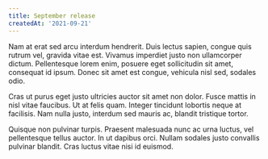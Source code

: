 ```yaml
---
title: September release
createdAt: '2021-09-21'
---
```


Nam at erat sed arcu interdum hendrerit. Duis lectus sapien, congue quis rutrum vel, gravida vitae est. Vivamus imperdiet justo non ullamcorper dictum. Pellentesque lorem enim, posuere eget sollicitudin sit amet, consequat id ipsum. Donec sit amet est congue, vehicula nisl sed, sodales odio.

Cras ut purus eget justo ultricies auctor sit amet non dolor. Fusce mattis in nisl vitae faucibus. Ut at felis quam. Integer tincidunt lobortis neque at facilisis. Nam nulla justo, interdum sed mauris ac, blandit tristique tortor.

Quisque non pulvinar turpis. Praesent malesuada nunc ac urna luctus, vel pellentesque tellus auctor. In ut dapibus orci. Nullam sodales justo convallis pulvinar blandit. Cras luctus vitae nisi id euismod.
